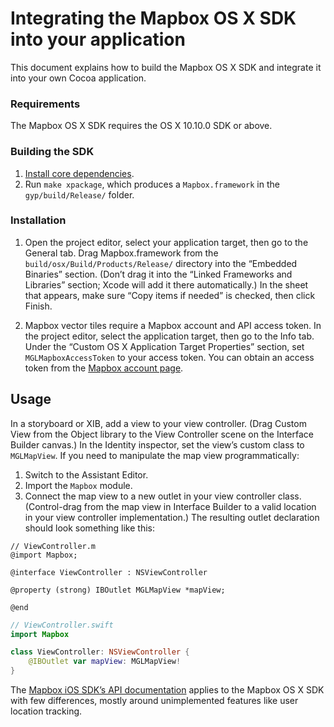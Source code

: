 # Integrating the Mapbox OS X SDK into your application

This document explains how to build the Mapbox OS X SDK and integrate it into your own Cocoa application.

### Requirements

The Mapbox OS X SDK requires the OS X 10.10.0 SDK or above.

### Building the SDK

1. [Install core dependencies](../../INSTALL.md).
1. Run `make xpackage`, which produces a `Mapbox.framework` in the `gyp/build/Release/` folder.

### Installation

1. Open the project editor, select your application target, then go to the General tab. Drag Mapbox.framework from the `build/osx/Build/Products/Release/` directory into the “Embedded Binaries” section. (Don’t drag it into the “Linked Frameworks and Libraries” section; Xcode will add it there automatically.) In the sheet that appears, make sure “Copy items if needed” is checked, then click Finish.

1. Mapbox vector tiles require a Mapbox account and API access token. In the project editor, select the application target, then go to the Info tab. Under the “Custom OS X Application Target Properties” section, set `MGLMapboxAccessToken` to your access token. You can obtain an access token from the [Mapbox account page](https://www.mapbox.com/studio/account/tokens/).

## Usage

In a storyboard or XIB, add a view to your view controller. (Drag Custom View from the Object library to the View Controller scene on the Interface Builder canvas.) In the Identity inspector, set the view’s custom class to `MGLMapView`. If you need to manipulate the map view programmatically:

1. Switch to the Assistant Editor.
1. Import the `Mapbox` module.
1. Connect the map view to a new outlet in your view controller class. (Control-drag from the map view in Interface Builder to a valid location in your view controller implementation.) The resulting outlet declaration should look something like this:

```objc
// ViewController.m
@import Mapbox;

@interface ViewController : NSViewController

@property (strong) IBOutlet MGLMapView *mapView;

@end
```

```swift
// ViewController.swift
import Mapbox

class ViewController: NSViewController {
    @IBOutlet var mapView: MGLMapView!
}
```

The [Mapbox iOS SDK’s API documentation](https://www.mapbox.com/ios-sdk/api/) applies to the Mapbox OS X SDK with few differences, mostly around unimplemented features like user location tracking.

